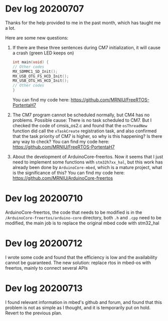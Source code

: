 # Dev log 20200707

Thanks for the help provided to me in the past month, which has taught me a lot.

Here are some new questions:

1. If there are these three sentences during CM7 initialization, it will cause a crash (green LED keeps on)

    ```C
    int main(void) {
    // Other codes
    MX_SDMMC1_SD_Init();
    MX_USB_OTG_FS_HCD_Init();
    MX_USB_OTG_HS_HCD_Init();
    // Other codes
    }
    ```
    You can find my code here: https://github.com/MRNIU/FreeRTOS-PortentaH7

2. The CM7 program cannot be scheduled normally, but CM4 has no problems.
	Possible cause: There is no task scheduled to CM7. But I checked the code of cmsis_os2.c and found that the `osThreadNew` function did call the `xTaskCreate` registration task, and also confirmed that the task priority of CM7 is higher, so why is this happening? Is there any way to check?
	You can find my code here: https://github.com/MRNIU/FreeRTOS-PortentaH7

3. About the development of ArduinoCore-freertos.
	Now it seems that I just need to implement some functions with `stm32h7xx_hal`, but this work has already been done by `ArduinoCore-mbed`, which is a mature project, what is the significance of this?
	You can find my code here: https://github.com/MRNIU/ArduinoCore-freertos

# Dev log 20200710

ArduinoCore-freertos, the code that needs to be modified is in the `/ArduinoCore-freertos/arduino-core` directory, both `.h` and `.cpp` need to be modified, the main job is to replace the original mbed code with stm32_hal

# Dev log 20200712

I wrote some code and found that the efficiency is low and the availability cannot be guaranteed. The new solution: replace rtos in mbed-os with freertos, mainly to connect several APIs

# Dev log 20200713

I found relevant information in mbed's github and forum, and found that this problem is not as simple as I thought, and it is temporarily put on hold. Revert to the previous plan.

